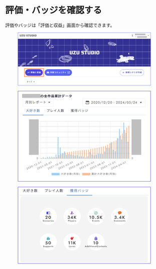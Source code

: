 # 評価・バッジを確認する

評価やバッジは「評価と収益」画面から確認できます。



<figure><img src="../.gitbook/assets/image (140).png" alt=""><figcaption></figcaption></figure>

<figure><img src="../.gitbook/assets/image (141).png" alt="" width="563"><figcaption></figcaption></figure>

<figure><img src="../.gitbook/assets/image (142).png" alt="" width="563"><figcaption></figcaption></figure>

